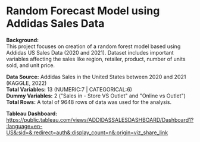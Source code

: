 # Random Forecast Model using Addidas Sales Data
**Background:**\
This project focuses on creation of a random forest model based using Addidas US Sales Data (2020 and 2021).
Dataset includes important variables affecting the sales like region, retailer, product, number of units sold, and unit price.

**Data Source:** Addidas Sales in the United States between 2020 and 2021 (KAGGLE, 2022)\
**Total Variables:** 13 (NUMERIC:7 | CATEGORICAL:6)\
**Dummy Variables:** 2 ("Sales in - Store VS Outlet" and "Online vs Outlet")\
**Total Rows:** A total of 9648 rows of data was used for the analysis.

**Tableau Dashboard:** 
https://public.tableau.com/views/ADDIDASSALESDASHBOARD/Dashboard1?:language=en-US&:sid=&:redirect=auth&:display_count=n&:origin=viz_share_link
